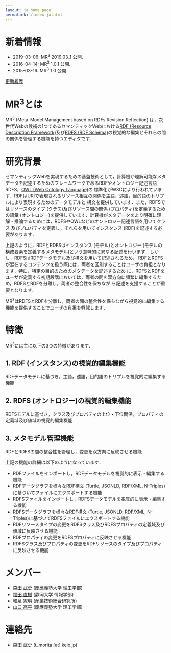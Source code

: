 ```yaml
---
layout: ja_home_page
permalink: /index-ja.html
---
```


# 新着情報
* 2019-03-06: MR<sup>3</sup> 2019.03_1 公開.
* 2016-04-14: MR<sup>3</sup> 1.0.1 公開.
* 2015-03-16: MR<sup>3</sup> 1.0 公開.

[更新履歴](history-ja.html)

# MR<sup>3</sup>とは
MR<sup>3</sup> (Meta-Model Management based on RDFs Revision Reflection) は，次世代Webの候補の1つであるセマンティックWebにおける[RDF (Resource Description Framework)](http://www.w3.org/TR/rdf-syntax-grammar/)及び[RDFS (RDF Schema)](http://www.w3.org/TR/rdf-schema/)の視覚的な編集とそれらの間の関係を管理する機能を持つエディタです．

# 研究背景
セマンティックWebを実現するための基盤技術として，計算機が理解可能なメタデータを記述するためのフレームワークであるRDFやオントロジー記述言語RDFS，[OWL (Web Ontology Language)](http://www.w3.org/TR/owl-guide/)の 標準化がW3Cにより行われています．RDFはURIで表現されるリソース相互の関係を主語，述語，目的語のトリプルにより表現するためのデータモデルと 構文を提供しています．また，RDFSではリソースのタイプ (クラス)及びリソース間の関係 (プロパティ)を定義するための語彙 (オントロジー)を提供しています．計算機がメタデータをより明確に理解・推論するためには，RDFSやOWLなどのオントロジー記述言語を用いてクラス 及びプロパティを定義し，それらを用いてインスタンス (RDF)を記述する必要があります．

上記のように，RDFとRDFSはインスタンス (モデル)とオントロジー (モデルの構成要素を定義するメタモデル)という意味的に異なる記述を行います．しかし，RDFSはRDFデータモデル及び構文を用いて記述されるため， RDFとRDFSが混在するコンテンツを扱う際には，両者を区別することはユーザの負担となります．特に，特定の目的のためのメタデータを記述するため に，RDFSとRDFをユーザが定義する初期段階においては，両者の間を双方向に頻繁に編集するため，RDFSとRDFを分離し，両者の整合性を保ちなが ら記述を支援することが重要となります．

MR<sup>3</sup>はRDFSとRDFを分離し，両者の間の整合性を保ちながら視覚的に編集する機能を提供することでユーザの負担を軽減します．

# 特徴
MR<sup>3</sup>には主に以下の3つの特徴があります．

## 1. RDF (インスタンス)の視覚的編集機能
RDFデータモデルに基づき，主語，述語，目的語のトリプルを視覚的に編集する機能

## 2. RDFS (オントロジー)の視覚的編集機能
RDFSモデルに基づき，クラス及びプロパティの上位・下位関係，プロパティの定義域及び値域の視覚的編集機能

## 3. メタモデル管理機能
RDFとRDFSの間の整合性を管理し，変更を双方向に反映させる機能

上記の機能の詳細は以下のようになっています．

* RDFファイルをインポートし，RDFデータモデルを視覚的に表示・編集する機能
* RDFデータグラフを様々なRDF構文 (Turtle, JSONLD, RDF/XML, N-Triples)に基づいてファイルにエクスポートする機能
* RDFSファイルをインポートし，RDFSデータモデルを視覚的に表示・編集する機能
* RDFSデータグラフを様々なRDF構文 (Turtle, JSONLD, RDF/XML, N-Triples)に基づいてRDFSファイルにエクスポートする機能
* RDFリソースタイプの変更をRDFSクラス及びRDFSプロパティの定義域及び値域に反映させる機能
* RDFプロパティの変更をRDFSプロパティに反映させる機能
* RDFSクラス及びプロパティの変更をRDFリソースのタイプ及びプロパティに反映させる機能

# メンバー
* [森田 武史](https://takeshi-morita.jp/index-ja.html) (慶應義塾大学 理工学部)
* [福田 直樹](http://whitebear.cs.inf.shizuoka.ac.jp/index-j?dmy=x) (静岡大学 情報学部)
* 和泉 憲明 (産業技術総合研究所)
* [山口 高平](http://www.yamaguti.comp.ae.keio.ac.jp/) (慶應義塾大学 理工学部)

# 連絡先
* 森田 武史 (t_morita [at] keio.jp)
